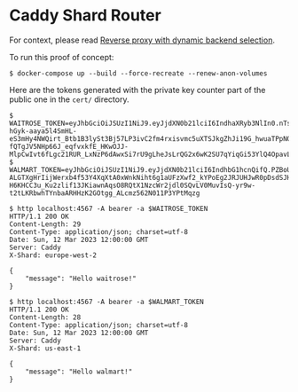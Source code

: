 # Caddy Shard Router

For context, please read [Reverse proxy with dynamic backend selection](https://www.artur-rodrigues.com/tech/2023/03/12/reverse-proxy-with-dynamic-backend-selection.html).

To run this proof of concept:

```
$ docker-compose up --build --force-recreate --renew-anon-volumes
```

Here are the tokens generated with the private key counter part of the public one in the `cert/` directory.

```
$ WAITROSE_TOKEN=eyJhbGciOiJSUzI1NiJ9.eyJjdXN0b21lciI6IndhaXRyb3NlIn0.nTsHw9KBCgZS9NT4ZL6TtHSYN7mANz4zpvXaAi_LX6Jtv3BCJot8iptKK7rUp4zcknGahObutC7snqseI-hGyk-aaya5l4SmHL-eS3mHy4NWQirt_Btb1B3lySt3Bj57LP3ivC2fm4rxisvmc5uXTSJkgZhJi19G_hwuaTPpNORt7eJQwIN2PgGggQHAbJURNZztOw24AQD1udbSMJnbTgsG7eNn8yZHR4mMwnxNokk9e-fQTgJV5NHp66J_eqfvxkfE_HKwOJJ-MlpCwIvt6fLgc21RUR_LxNzP6dAwxSi7rU9gLheJsLrQG2x6wK2SU7qYiqGi53YlQ4OpavLCIA
$ WALMART_TOKEN=eyJhbGciOiJSUzI1NiJ9.eyJjdXN0b21lciI6IndhbG1hcnQifQ.PZBoUWYkdcjnGO7mccnUYXuHTdrYGLSDR0GkbcwjtoNFG8OU4a-ALGTXgHrIijWerxb4f53Y4XqXtA0xWnkNiht6g1aUFzXwf2_kYPoEg2JRJUHJwR0pDsdSJHWi2pN9gnxTQETUNVOdokptTkCHOcHgJdA4g3Ywy83Sud9x5Apwbe0UZrU7yir7cIEu_HXHoeok2sxMSf1al0Kl6GwlamVB09edgkRFbx9953u-H6KHCC3u_Ku2zlif13JKiawnAqsO8RQtX1NzcWr2jdl0SQvLV0MuvIsQ-yr9w-t2tLKRbwhTYnbaARHHzK2GOtgg_ALcmz562N011P3YPtMqzg
```

```text
$ http localhost:4567 -A bearer -a $WAITROSE_TOKEN
HTTP/1.1 200 OK
Content-Length: 29
Content-Type: application/json; charset=utf-8
Date: Sun, 12 Mar 2023 12:00:00 GMT
Server: Caddy
X-Shard: europe-west-2

{
    "message": "Hello waitrose!"
}
```

```text
$ http localhost:4567 -A bearer -a $WALMART_TOKEN
HTTP/1.1 200 OK
Content-Length: 28
Content-Type: application/json; charset=utf-8
Date: Sun, 12 Mar 2023 12:00:00 GMT
Server: Caddy
X-Shard: us-east-1

{
    "message": "Hello walmart!"
}
```